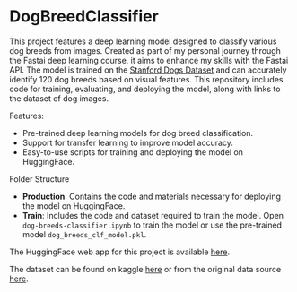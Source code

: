 # DogBreedClassifier

This project features a deep learning model designed to classify various dog breeds from images. Created as part of my personal journey through the Fastai deep learning course, it aims to enhance my skills with the Fastai API. The model is trained on the [Stanford Dogs Dataset](https://www.kaggle.com/datasets/jessicali9530/stanford-dogs-dataset) and can accurately identify 120 dog breeds based on visual features. This repository includes code for training, evaluating, and deploying the model, along with links to the dataset of dog images.

Features:

- Pre-trained deep learning models for dog breed classification.
- Support for transfer learning to improve model accuracy.
- Easy-to-use scripts for training and deploying the model on HuggingFace.

Folder Structure

- **Production**: Contains the code and materials necessary for deploying the model on HuggingFace.
- **Train**: Includes the code and dataset required to train the model. Open `dog-breeds-classifier.ipynb` to train the model or use the pre-trained model `dog_breeds_clf_model.pkl`.

The HuggingFace web app for this project is available [here](https://huggingface.co/spaces/infin1ty/DogBreedClassifier).

The dataset can be found on kaggle [here](https://www.kaggle.com/datasets/jessicali9530/stanford-dogs-dataset) or from the original data source [here](http://vision.stanford.edu/aditya86/ImageNetDogs/).
